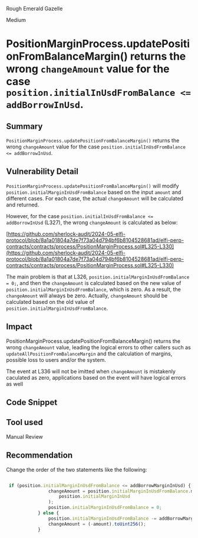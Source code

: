 Rough Emerald Gazelle

Medium

# PositionMarginProcess.updatePositionFromBalanceMargin() returns the wrong ``changeAmount`` value for the case ``position.initialInUsdFromBalance <= addBorrowInUsd``.

## Summary
``PositionMarginProcess.updatePositionFromBalanceMargin()`` returns the wrong ``changeAmount`` value for the case ``position.initialInUsdFromBalance <= addBorrowInUsd``.

## Vulnerability Detail
``PositionMarginProcess.updatePositionFromBalanceMargin()`` will modify ``position.initialMarginInUsdFromBalance`` based on the input ``amount`` and different cases. For each case, the actual ``changeAmount`` will be calculated and returned. 

However, for the case ``position.initialInUsdFromBalance <= addBorrowInUsd`` (L327), the wrong ``changeAmount`` is calculated as below: 

[https://github.com/sherlock-audit/2024-05-elfi-protocol/blob/8a1a01804a7de7f73a04d794bf6b8104528681ad/elfi-perp-contracts/contracts/process/PositionMarginProcess.sol#L325-L330](https://github.com/sherlock-audit/2024-05-elfi-protocol/blob/8a1a01804a7de7f73a04d794bf6b8104528681ad/elfi-perp-contracts/contracts/process/PositionMarginProcess.sol#L325-L330)

The main problem is that at L326, ``position.initialMarginInUsdFromBalance = 0;``, and then the ``changeAmount`` is calculated based on the new value of ``position.initialMarginInUsdFromBalance``, which is zero. As a result, the ``changeAmount`` will always be zero. Actually,  ``changeAmount`` should be calculated based on the old value of ``position.initialMarginInUsdFromBalance``. 

## Impact
PositionMarginProcess.updatePositionFromBalanceMargin() returns the wrong ``changeAmount`` value, leading the logical errors to other callers such as ``updateAllPositionFromBalanceMargin`` and the calculation of margins, possible loss to users and/or the system. 

The event at L336 will not be imitted when ``changeAmount`` is mistakenly caculated as zero, applications based on the event will have logical errors as well

## Code Snippet

## Tool used


Manual Review

## Recommendation
Change the order of the two statements like the following: 

```javascript

 if (position.initialMarginInUsdFromBalance <= addBorrowMarginInUsd) {
                changeAmount = position.initialMarginInUsdFromBalance.mul(position.initialMargin).div(
                    position.initialMarginInUsd
                );
                position.initialMarginInUsdFromBalance = 0;                
            } else {
                position.initialMarginInUsdFromBalance -= addBorrowMarginInUsd;
                changeAmount = (-amount).toUint256();
            }
```